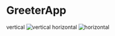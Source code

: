 # GreeterApp
vertical
![vertical](https://i.imgur.com/VyzVZ5P.jpg)
horizontal
![horizontal](https://i.imgur.com/r1vt01z.jpg)
